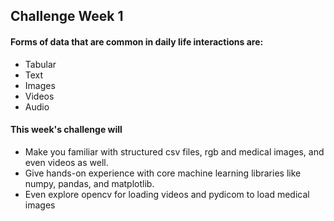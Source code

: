 ## Challenge Week 1

#### Forms of data that are common in daily life interactions are:
- Tabular
- Text
- Images
- Videos
- Audio

#### This week's challenge will
- Make you familiar with structured csv files, rgb and medical images, and even videos as well.
- Give hands-on experience with core machine learning libraries like numpy, pandas, and matplotlib.
- Even explore opencv for loading videos and pydicom to load medical images


